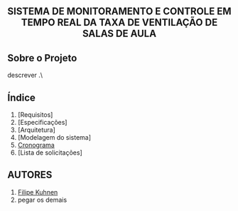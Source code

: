 <!-- PROJECT LOGO -->
<br />

<p align="center">
  <h2 align="center">SISTEMA DE MONITORAMENTO E CONTROLE EM TEMPO REAL DA TAXA DE VENTILAÇÃO DE SALAS DE AULA</h3>
</p>

<!-- ABOUT THE PROJECT -->
## Sobre o Projeto



descrever .\


<!-- ÍNDICE -->
## Índice
1. [Requisitos]
2. [Especificações]
3. [Arquitetura]
4. [Modelagem do sistema]
5. [Cronograma](/DOCUMENTOS/CRONOGRAMA.md)
6. [Lista de solicitações]


<!-- AUTORES -->
## AUTORES
1. [Filipe Kuhnen](https://github.com/filipekuhnen)  
2. pegar os demais



